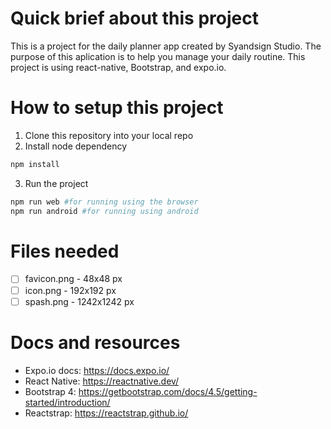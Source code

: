 # Quick brief about this project
This is a project for the daily planner app created by Syandsign Studio. The purpose of this aplication is to help you manage your daily routine. This project is using react-native, Bootstrap, and expo.io.

# How to setup this project
1. Clone this repository into your local repo
2. Install node dependency
  ```sh
  npm install
  ```
3. Run the project
  ```sh
  npm run web #for running using the browser
  npm run android #for running using android
  ```

# Files needed
- [ ] favicon.png - 48x48 px
- [ ] icon.png - 192x192 px
- [ ] spash.png - 1242x1242 px

# Docs and resources
- Expo.io docs: https://docs.expo.io/
- React Native: https://reactnative.dev/
- Bootstrap 4: https://getbootstrap.com/docs/4.5/getting-started/introduction/
- Reactstrap: https://reactstrap.github.io/
